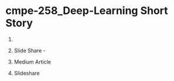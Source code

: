 # cmpe-258_Deep-Learning Short Story 

1. [Deep reinforcement learning in medical imaging: A literature review]: (https://arxiv.org/pdf/2103.05115.pdf)
2. Slide Share - 

2. Medium Article

3. Slideshare 


